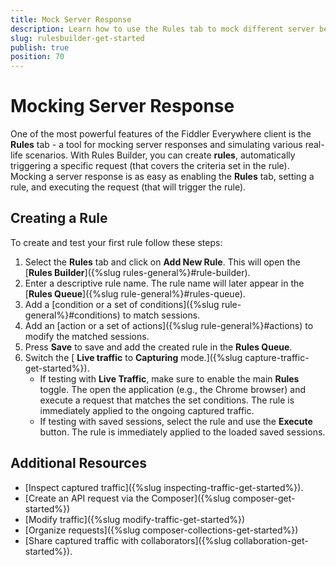 ```yaml
---
title: Mock Server Response
description: Learn how to use the Rules tab to mock different server behavior.
slug: rulesbuilder-get-started
publish: true
position: 70
---
```


# Mocking Server Response

One of the most powerful features of the Fiddler Everywhere client is the **Rules** tab - a tool for mocking server responses and simulating various real-life scenarios. With Rules Builder, you can create **rules**, automatically triggering a specific request (that covers the criteria set in the rule). Mocking a server response is as easy as enabling the **Rules** tab, setting a rule, and executing the request (that will trigger the rule).

## Creating a Rule

To create and test your first rule follow these steps:

1. Select the **Rules** tab and click on **Add New Rule**. This will open the [**Rules Builder**]({%slug rules-general%}#rule-builder). 
1. Enter a descriptive rule name. The rule name will later appear in the [**Rules Queue**]({%slug rule-general%}#rules-queue).
1. Add a [condition or a set of conditions]({%slug rule-general%}#conditions) to match sessions.
1. Add an [action or a set of actions]({%slug rule-general%}#actions) to modify the matched sessions.
1. Press **Save** to save and add the created rule in the **Rules Queue**.
1. Switch the [ **Live traffic** to **Capturing** mode.]({%slug capture-traffic-get-started%}).
    - If testing with **Live Traffic**, make sure to enable the main **Rules** toggle.  The open the application (e.g., the Chrome browser) and execute a request that matches the set conditions. The rule is immediately applied to the ongoing captured traffic.
    - If testing with saved sessions, select the rule and use the **Execute** button. The rule is immediately applied to the loaded saved sessions.

## Additional Resources

- [Inspect captured traffic]({%slug inspecting-traffic-get-started%}).
- [Create an API request via the Composer]({%slug composer-get-started%})
- [Modify traffic]({%slug modify-traffic-get-started%})
- [Organize requests]({%slug composer-collections-get-started%})
- [Share captured traffic with collaborators]({%slug collaboration-get-started%}).
